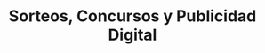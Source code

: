 ---
title: Sorteos, Concursos y Publicidad Digital
description: Legalizamos sorteos, promociones y campañas publicitarias online, asegurando el cumplimiento normativo en redes, ecommerce y colaboraciones con influencers.
icon: TrophyIcon
---